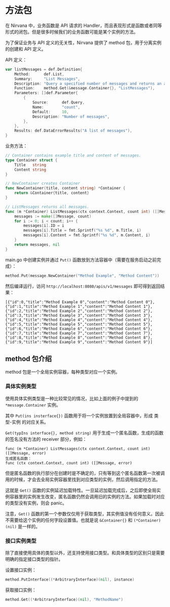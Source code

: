 # 方法包

在 Nirvana 中，业务函数是 API 请求的 Handler，而且表现形式是函数或者同等形式的闭包。但是很多时候我们的业务函数可能是某个实例的方法。

为了保证业务与 API 定义的无关性，Nirvana 提供了 method 包，用于分离实例的创建和 API 定义。

API 定义：
```go
var listMessages = def.Definition{
	Method:      def.List,
	Summary:     "List Messages",
	Description: "Query a specified number of messages and returns an array",
	Function:    method.Get(&message.Container{}, "ListMessages"),
	Parameters: []def.Parameter{
		{
			Source:      def.Query,
			Name:        "count",
			Default:     10,
			Description: "Number of messages",
		},
	},
	Results: def.DataErrorResults("A list of messages"),
}
```

业务方法：
```go
// Container contains example title and content of messages.
type Container struct {
	Title   string
	Content string
}

// NewContainer creates Container
func NewContainer(title, content string) *Container {
	return &Container{title, content}
}

// ListMessages returns all messages.
func (m *Container) ListMessages(ctx context.Context, count int) ([]Message, error) {
	messages := make([]Message, count)
	for i := 0; i < count; i++ {
		messages[i].ID = i
		messages[i].Title = fmt.Sprintf("%s %d", m.Title, i)
		messages[i].Content = fmt.Sprintf("%s %d", m.Content, i)
	}
	return messages, nil
}
```

main.go 中创建实例并通过 `Put()` 函数放到方法容器中（需要在服务启动之前完成）：
```go
method.Put(message.NewContainer("Method Example", "Method Content"))
```

然后编译运行，访问 `http://localhost:8080/apis/v1/messages` 即可得到返回结果：
```
[{"id":0,"title":"Method Example 0","content":"Method Content 0"},{"id":1,"title":"Method Example 1","content":"Method Content 1"},{"id":2,"title":"Method Example 2","content":"Method Content 2"},{"id":3,"title":"Method Example 3","content":"Method Content 3"},{"id":4,"title":"Method Example 4","content":"Method Content 4"},{"id":5,"title":"Method Example 5","content":"Method Content 5"},{"id":6,"title":"Method Example 6","content":"Method Content 6"},{"id":7,"title":"Method Example 7","content":"Method Content 7"},{"id":8,"title":"Method Example 8","content":"Method Content 8"},{"id":9,"title":"Method Example 9","content":"Method Content 9"}]
```

## method 包介绍

method 包是一个全局实例容器，每种类型对应一个实例。

### 具体实例类型

使用具体实例类型是一种比较常见的情况，比如上面的例子中提到的 `*message.Container` 实例。

其中 `Put(ins insterface{})` 函数用于将一个实例放置到全局容器中，形成 类型-实例 的对应关系。

`Get(typIns interface{}, method string)` 用于生成一个匿名函数，生成的函数的签名没有方法的 receiver 部分，例如：
```
func (m *Container) ListMessages(ctx context.Context, count int) ([]Message, error)
生成匿名函数：
func (ctx context.Context, count int) ([]Message, error)
```
但是匿名函数的执行部分在创建时是不确定的，只有等到这个匿名函数第一次被调用的时候，才会去全局实例容器里找到对应类型的实例，然后调用指定的方法。

这就是 `Get()` 函数的实例延迟加载特性。一旦延迟加载完成后，之后即使全局实例容器里的实例发生改变，匿名函数仍然会调用旧的实例的方法。如果加载时对应的类型没有实例，则会 panic。

注意，`Get()` 函数的第一个参数仅仅用于获取类型，其实例值没有任何意义。因此不需要给这个实例的任何字段设置值。也就是说 `&Container{}` 和 `(*Container)(nil)` 是一样的。

### 接口实例类型

除了直接使用具体的类型以外，还支持使用接口类型。和具体类型的区别只是需要明确的指定接口类型的指针。

设置接口实例：
```go
method.PutInterface((*ArbitraryInterface)(nil), instance)
```

获取接口实例：
```go
method.Get((*ArbitraryInterface)(nil), "MethodName")
```

